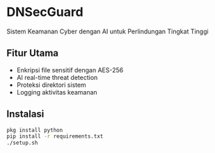 # DNSecGuard
Sistem Keamanan Cyber dengan AI untuk Perlindungan Tingkat Tinggi

## Fitur Utama
- Enkripsi file sensitif dengan AES-256
- AI real-time threat detection
- Proteksi direktori sistem
- Logging aktivitas keamanan

## Instalasi
```bash
pkg install python
pip install -r requirements.txt
./setup.sh
